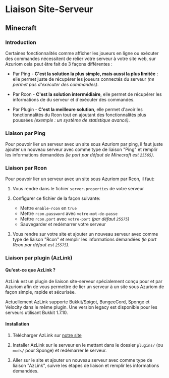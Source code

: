 # Liaison Site-Serveur

## Minecraft

### Introduction

Certaines fonctionnalités comme afficher les joueurs en
ligne ou exécuter des commandes nécessitent de relier votre serveur à votre
site web, sur Azuriom cela peut être fait de 3 façons différentes :

* Par Ping - **C'est la solution la plus simple, mais aussi la plus limitée** :
elle permet juste de récupérer les joueurs connectés du serveur
_(ne permet pas d'exécuter des commandes)_.

* Par Rcon - **C'est la solution intermédiaire**, elle permet de récupérer les informations 
de du serveur et d'exécuter des commandes.

* Par Plugin - **C'est la meilleure solution**, elle permet d'avoir les fonctionnalités du Rcon
tout en ajoutant des fonctionnalités plus poussées _(exemple : un système de statistique avancé)_.

### Liaison par Ping

Pour pouvoir lier un serveur avec un site sous Azuriom par ping, 
il faut juste ajouter un nouveau serveur avec comme type de liaison "Ping"
et remplir les informations demandées _(le port par défaut de Minecraft est `25565`)_.

### Liaison par Rcon

Pour pouvoir lier un serveur avec un site sous Azuriom par Rcon, il faut:

1. Vous rendre dans le fichier `server.properties` de votre serveur

1. Configurer ce fichier de la façon suivante:
    * Mettre `enable-rcon` en `true`
    * Mettre `rcon.password` avec `votre-mot-de-passe`
    * Mettre `rcon.port` avec `votre-port` _(par défaut `25575`)_
    * Sauvegarder et redémarrer votre serveur
   
1. Vous rendre sur votre site et ajouter un nouveau serveur avec comme type de liaison "Rcon"
et remplir les informations demandées _(le port Rcon par défaut est `25575`)_.

### Liaison par plugin (AzLink)

#### Qu'est-ce que AzLink ?

AzLink est un plugin de liaison site-serveur spécialement conçu pour et par Azuriom 
afin de vous permettre de lier un serveur à un site sous Azuriom de façon simple,
rapide et sécurisée.

Actuellement AzLink supporte Bukkit/Spigot, BungeeCord, Sponge et Velocity dans le même plugin.
Une version legacy est disponible pour les serveurs utilisant Bukkit 1.7.10.

#### Installation

1. Télécharger AzLink sur [notre site](https://azuriom.com/azlink)

1. Installer AzLink sur le serveur en le mettant dans le dossier `plugins/`
(ou `mods/` pour Sponge) et redémarrer le serveur.

1. Aller sur le site et ajouter un nouveau serveur avec comme type de liaison "AzLink", 
suivre les étapes de liaison et remplir les informations demandées.
